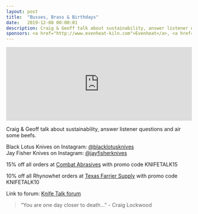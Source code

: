 ```yaml
---
layout: post
title:  "Busses, Brass & Birthdays"
date:   2019-12-08 00:00:01
description: Craig & Geoff talk about sustainability, answer listener questions and air some beefs. 
sponsors: <a href="http://www.evenheat-kiln.com">Evenheat</a>, <a href="http://www.combatabrasives.com">Combat Abrasives</a>, <a href="https://www.indasa-abrasives.com">IndasaUSA</a>, and <a href="http://www.texasfarriersupply.com">Texas Farrier Supply</a>.
---
```

                
<iframe height="200px" width="100%" frameborder="no" scrolling="no" seamless src="https://player.simplecast.com/75eca6ab-6284-4919-b329-7d5ce5faadfc?dark=false"></iframe>

Craig & Geoff talk about sustainability, answer listener questions and air some beefs.  



Black Lotus Knives on Instagram: <a href="https://instagram.com/blacklotusknives">@blacklotusknives</a>  
Jay Fisher Knives on Instagram: <a href="https://instagram.com/jayfisherknives">@jayfisherknives</a>       

            
  














  
15% off all orders at  <a href="http://www.combatabrasives.com">Combat Abrasives</a> with promo code KNIFETALK15

10% off all Rhynowhet orders at  <a href="http://www.texasfarriersupply.com">Texas Farrier Supply</a> with promo code KNIFETALK10
 

   
  

Link to forum: <a href="http://forum.knifetalk.net">Knife Talk forum</a>




 


<blockquote class="largeQuote">“You are one day closer to death..." - Craig Lockwood</blockquote>



